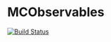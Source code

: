 # MCObservables

[![Build Status](https://travis-ci.org/yomichi/MCObservables.jl.svg?branch=master)](https://travis-ci.org/yomichi/MCObservables.jl)
